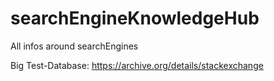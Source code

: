 # searchEngineKnowledgeHub
All infos around searchEngines

Big Test-Database: https://archive.org/details/stackexchange

